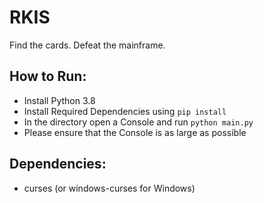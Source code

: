 # RKIS
Find the cards. Defeat the mainframe.

## How to Run:
- Install Python 3.8
- Install Required Dependencies using `pip install`
- In the directory open a Console and run `python main.py`
- Please ensure that the Console is as large as possible 

## Dependencies:
- curses (or windows-curses for Windows)



